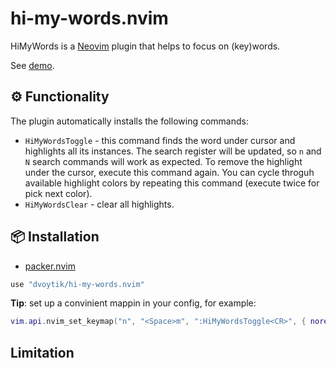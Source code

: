 # hi-my-words.nvim
HiMyWords is a [Neovim](https://neovim.io/) plugin that helps to focus on (key)words.

See [demo](https://github.com/dvoytik/hi-my-words.nvim/wiki#demo).

## ⚙️ Functionality
The plugin automatically installs the following commands:
 * `HiMyWordsToggle` - this command finds the word under cursor and highlights all its instances.
                       The search register will be updated, so `n` and `N` search commands will
                       work as expected. To remove the highlight under the cursor, execute this
                       command again. You can cycle throguh available highlight colors by repeating 
                       this command (execute twice for pick next color).
 * `HiMyWordsClear` - clear all highlights.

## 📦 Installation

- [packer.nvim](https://github.com/wbthomason/packer.nvim)
```lua
use "dvoytik/hi-my-words.nvim"
```

**Tip**: set up a convinient mappin in your config, for example:
```lua
vim.api.nvim_set_keymap("n", "<Space>m", ":HiMyWordsToggle<CR>", { noremap = true })
```

## Limitation
